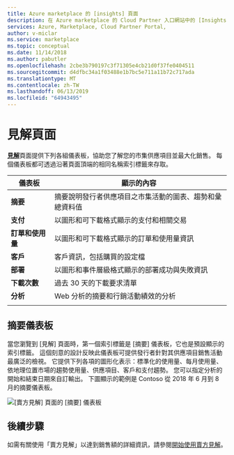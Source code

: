 ```yaml
---
title: Azure marketplace 的 [insights] 頁面
description: 在 Azure marketplace 的 Cloud Partner 入口網站中的 [Insights] 頁面的概觀。
services: Azure, Marketplace, Cloud Partner Portal,
author: v-miclar
ms.service: marketplace
ms.topic: conceptual
ms.date: 11/14/2018
ms.author: pabutler
ms.openlocfilehash: 2cbe3b790197c3f71305e4cb21d0f37fe0404511
ms.sourcegitcommit: d4dfbc34a1f03488e1b7bc5e711a11b72c717ada
ms.translationtype: MT
ms.contentlocale: zh-TW
ms.lasthandoff: 06/13/2019
ms.locfileid: "64943495"
---
```

# <a name="insights-page"></a>見解頁面

[**見解**](https://cloudpartner.azure.com/#insights)頁面提供下列各組儀表板，協助您了解您的市集供應項目並最大化銷售。  每個儀表板都可透過沿著頁面頂端的相同名稱索引標籤來存取。


|  **儀表板**    |  **顯示的內容**               |
|  -------------    |  ---------------------               |
| **摘要**       | 摘要說明發行者供應項目之市集活動的圖表、趨勢和彙總資料值 |
| **支付**        | 以圖形和可下載格式顯示的支付和相關交易 |
| **訂單和使用量** | 以圖形和可下載格式顯示的訂單和使用量資訊 |
| **客戶**      | 客戶資訊，包括購買的設定檔 |
| **部署**    | 以圖形和事件層級格式顯示的部署成功與失敗資訊 |
| **下載次數**     | 過去 30 天的下載要求清單 |
| **分析**     | Web 分析的摘要和行銷活動績效的分析 |
|  |  |


## <a name="summary-dashboard"></a>摘要儀表板
當您瀏覽到 [見解] 頁面時，第一個索引標籤是 [摘要] 儀表板，它也是預設顯示的索引標籤。  這個刻意的設計反映此儀表板可提供發行者針對其供應項目銷售活動最廣泛的檢視。  它提供下列各項的圖形化表示：標準化的使用量、每月使用量、依地理位置市場的趨勢使用量、供應項目、客戶和支付趨勢。  您可以指定分析的開始和結束日期來自訂輸出。  下圖顯示的範例是 Contoso 從 2018 年 6 月到 8 月的摘要儀表板。

![[賣方見解] 頁面的 [摘要] 儀表板](./media/insights-page1.png)


## <a name="next-steps"></a>後續步驟

如需有關使用「賣方見解」以達到銷售額的詳細資訊，請參閱[開始使用賣方見解](./../../cloud-partner-portal-orig/si-getting-started.md)。

